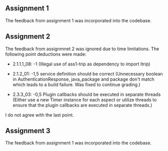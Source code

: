 
## Assignment 1

The feedback from assignment 1 was incorporated into the codebase.

## Assignment 2

The feedback from assignmnet 2 was ignored due to time limitations. The following
point deductions were made:

- 2.1.1.1_08: -1 (Illegal use of ass1-trip as dependency to import Itrip)

- 2.1.2_01: -1,5 service definition should be correct (Unnecessary boolean in AuthenticationResponse, java_package and package don't match which leads to a build failure. Was fixed to continue grading.)

- 2.3.3_03: -0,5 Plugin callbacks should be executed in separate threads (Either use a new Timer instance for each aspect or utilize threads to ensure that the plugin callbacks are executed in separate threads.)

I do not agree with the last point.

## Assignment 3

The feedback from assignment 1 was incorporated into the codebase.
